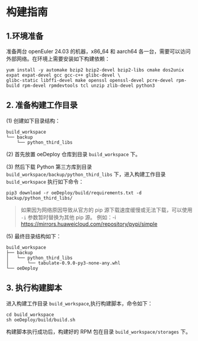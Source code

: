 # 构建指南

## 1.环境准备

准备两台 openEuler 24.03 的机器，x86_64 和 aarch64 各一台，需要可以访问外部网络。在环境上需要安装如下构建依赖：

```
yum install -y automake bzip2 bzip2-devel bzip2-libs cmake dos2unix expat expat-devel gcc gcc-c++ glibc-devel \
glibc-static libffi-devel make openssl openssl-devel pcre-devel rpm-build rpm-devel rpmdevtools tcl unzip zlib-devel python3
```

## 2. 准备构建工作目录

(1) 创建如下目录结构：

```
build_workspace
└── backup
    └── python_third_libs
```

(2) 首先放置 oeDeploy 仓库到目录 `build_workspace` 下。

(3) 然后下载 Python 第三方库到目录 `build_workspace/backup/python_third_libs` 下，进入构建工作目录 `build_workspace` 执行如下命令：
```
pip3 download -r oeDeploy/build/requirements.txt -d backup/python_third_libs/
```

> 如果因为网络原因导致从官方的 pip 源下载速度缓慢或无法下载，可以使用 `-i` 参数暂时替换为其他 pip 源。
> 例如：-i https://mirrors.huaweicloud.com/repository/pypi/simple

(5) 最终目录结构如下：

```
build_workspace
├── backup
│   └── python_third_libs
│       └── tabulate-0.9.0-py3-none-any.whl
└── oeDeploy
```

## 3. 执行构建脚本

进入构建工作目录 `build_workspace`,执行构建脚本，命令如下：

```
cd build_workspace
sh oeDeploy/build/build.sh
```

构建脚本执行成功后，构建好的 RPM 包在目录 `build_workspace/storages` 下。